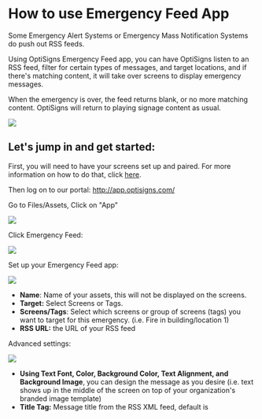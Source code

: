 # How to use Emergency Feed App

Some Emergency Alert Systems or Emergency Mass Notification Systems do push out RSS feeds.

Using OptiSigns Emergency Feed app, you can have OptiSigns listen to an RSS feed, filter for certain types of messages, and target locations, and if there's matching content, it will take over screens to display emergency messages.

When the emergency is over, the feed returns blank, or no more matching content. OptiSigns will return to playing signage content as usual.

![](https://signagecloud-prd.s3.amazonaws.com/editor/5f1595d6020cce00136d5164/f37643a3bef24cb59f514684aa518c3d_5f1595d6020cce00136d5164.jpg)

## **Let's jump in and get started:**

First, you will need to have your screens set up and paired. For more information on how to do that, click [here](https://www.optisigns.com/blog/how-to-set-up-digital-signs-with-optisigns-and-amazon-fire-tv).

Then log on to our portal: <http://app.optisigns.com/>

Go to Files/Assets, Click on "App"

![](https://support.optisigns.com/hc/article_attachments/29815774668947)

Click Emergency Feed:

![](https://support.optisigns.com/hc/article_attachments/29815767093395)

Set up your Emergency Feed app:

![](https://support.optisigns.com/hc/article_attachments/29815776944787)

* **Name**: Name of your assets, this will not be displayed on the screens.
* **Target:** Select Screens or Tags.
* **Screens/Tags**: Select which screens or group of screens (tags) you want to target for this emergency. (i.e. Fire in building/location 1)
* **RSS URL:** the URL of your RSS feed

Advanced settings:

![](https://support.optisigns.com/hc/article_attachments/29815769407763)

* **Using Text Font, Color, Background Color, Text Alignment, and Background Image**, you can design the message as you desire (i.e. text shows up in the middle of the screen on top of your organization's branded image template)
* **Title Tag:** Message title from the RSS XML feed, default is <title> - you can change if your feed is different
* **Description Tag**: Message content from the RSS XML feed, default is <description> - you can change if your feed is different
* **Location (Screen Tags):** Some RSS can pass locations tag (i.e. emergency in a certain location only) default tag is <location> - you can change it if your feed is different
* **Filter content containing:** you can filter content based on specific words in the title or description. I.E: "fire", so if any title or description contains the word "fire" (non-case insensitive), the app will trigger the screen takeover.
* **Exclude title containing:** this filter will only apply to the title. You can hide all the old feeds by filtering with specific words in the title. I.E: “All Clear”, so after the emergency is gone, all the feeds before this title will be hidden, then the screen will revert to the original content or just display the new content after that.
* **Check RSS feed every:** default is 10s

Click Save.

After Saving, the app will start listening to the RSS feed, if the condition matches based on your settings, all will take over the screens you targeted and display the emergency messages from the RSS feed.

If you have any additional questions, concerns, or any feedback about OptiSigns, feel free to reach out to our support team at [support@optisigns.com](mailto:support@optisigns.com)